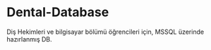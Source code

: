# Dental-Database
Diş Hekimleri ve bilgisayar bölümü öğrencileri için, MSSQL üzerinde hazırlanmış DB.
